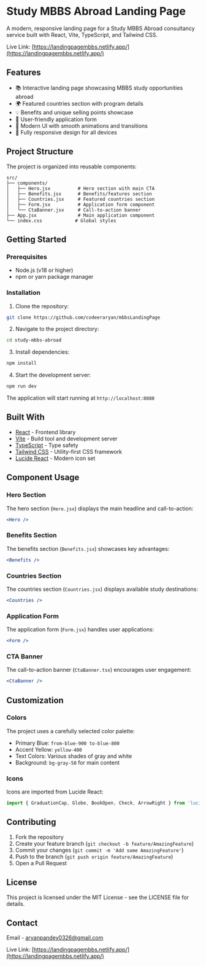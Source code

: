 # Study MBBS Abroad Landing Page

A modern, responsive landing page for a Study MBBS Abroad consultancy service built with React, Vite, TypeScript, and Tailwind CSS.

Live Link: [https://landingpagembbs.netlify.app/](https://landingpagembbs.netlify.app/)

## Features

- 📚 Interactive landing page showcasing MBBS study opportunities abroad
- 🌍 Featured countries section with program details
- 💡 Benefits and unique selling points showcase
- 📝 User-friendly application form
- 🎨 Modern UI with smooth animations and transitions
- 📱 Fully responsive design for all devices

## Project Structure

The project is organized into reusable components:

```
src/
├── components/
│   ├── Hero.jsx          # Hero section with main CTA
│   ├── Benefits.jsx      # Benefits/features section
│   ├── Countries.jsx     # Featured countries section
│   ├── Form.jsx          # Application form component
│   └── CtaBanner.jsx     # Call-to-action banner
├── App.jsx               # Main application component
└── index.css            # Global styles
```

## Getting Started

### Prerequisites

- Node.js (v18 or higher)
- npm or yarn package manager

### Installation

1. Clone the repository:
```bash
git clone https://github.com/codeeraryan/mbbsLandingPage
```

2. Navigate to the project directory:
```bash
cd study-mbbs-abroad
```

3. Install dependencies:
```bash
npm install
```

4. Start the development server:
```bash
npm run dev
```

The application will start running at `http://localhost:8080`

## Built With

- [React](https://reactjs.org/) - Frontend library
- [Vite](https://vitejs.dev/) - Build tool and development server
- [TypeScript](https://www.typescriptlang.org/) - Type safety
- [Tailwind CSS](https://tailwindcss.com/) - Utility-first CSS framework
- [Lucide React](https://lucide.dev/) - Modern icon set

## Component Usage

### Hero Section
The hero section (`Hero.jsx`) displays the main headline and call-to-action:
```jsx
<Hero />
```

### Benefits Section
The benefits section (`Benefits.jsx`) showcases key advantages:
```jsx
<Benefits />
```

### Countries Section
The countries section (`Countries.jsx`) displays available study destinations:
```jsx
<Countries />
```

### Application Form
The application form (`Form.jsx`) handles user applications:
```jsx
<Form />
```

### CTA Banner
The call-to-action banner (`CtaBanner.tsx`) encourages user engagement:
```jsx
<CtaBanner />
```

## Customization

### Colors
The project uses a carefully selected color palette:
- Primary Blue: `from-blue-900 to-blue-800`
- Accent Yellow: `yellow-400`
- Text Colors: Various shades of gray and white
- Background: `bg-gray-50` for main content

### Icons
Icons are imported from Lucide React:
```jsx
import { GraduationCap, Globe, BookOpen, Check, ArrowRight } from 'lucide-react';
```

## Contributing

1. Fork the repository
2. Create your feature branch (`git checkout -b feature/AmazingFeature`)
3. Commit your changes (`git commit -m 'Add some AmazingFeature'`)
4. Push to the branch (`git push origin feature/AmazingFeature`)
5. Open a Pull Request

## License

This project is licensed under the MIT License - see the LICENSE file for details.

## Contact

Email - [aryanpandey0326@gmail.com](mailto:aryanpandey0326@gmail.com)

Live Link: [https://landingpagembbs.netlify.app/](https://landingpagembbs.netlify.app/)